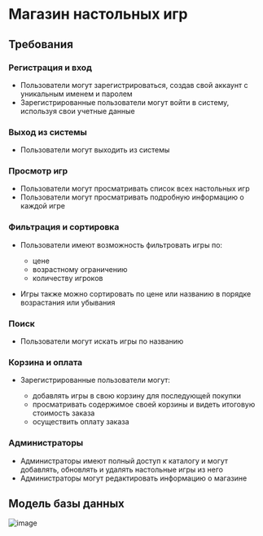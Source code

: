 # Магазин настольных игр

## Требования

### Регистрация и вход

* Пользователи могут зарегистрироваться, создав свой аккаунт с уникальным именем и паролем
* Зарегистрированные пользователи могут войти в систему, используя свои учетные данные

### Выход из системы

* Пользователи могут выходить из системы

### Просмотр игр

* Пользователи могут просматривать список всех настольных игр
* Пользователи могут просматривать подробную информацию о каждой игре

### Фильтрация и сортировка

* Пользователи имеют возможность фильтровать игры по:
  * цене
  * возрастному ограничению
  * количеству игроков

* Игры также можно сортировать по цене или названию в порядке возрастания или убывания

### Поиск

* Пользователи могут искать игры по названию

### Корзина и оплата

* Зарегистрированные пользователи могут:

  * добавлять игры в свою корзину для последующей покупки
  * просматривать содержимое своей корзины и видеть итоговую стоимость заказа
  * осуществить оплату заказа
 
### Администраторы

* Администраторы имеют полный доступ к каталогу и могут добавлять, обновлять и удалять настольные игры из него
* Администраторы могут редактировать информацию о магазине

## Модель базы данных

![image](https://github.com/phoen17x/BoardGameStore/assets/95473692/a01914aa-d7e5-492e-81fd-19d560e56a6f)


